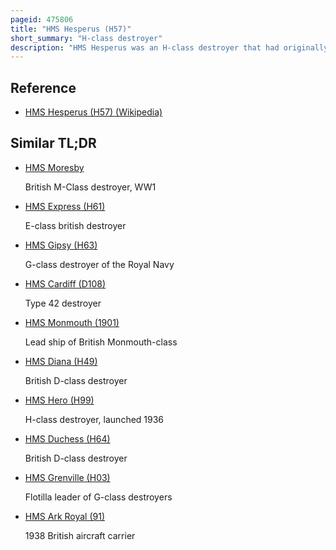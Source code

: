 ```yaml
---
pageid: 475806
title: "HMS Hesperus (H57)"
short_summary: "H-class destroyer"
description: "HMS Hesperus was an H-class destroyer that had originally been ordered by the Brazilian Navy with the name Juruena in the late 1930s, but was purchased by the Royal Navy after the beginning of World War II in September 1939, commissioned in 1940 as HMS Hearty and then quickly renamed as Hesperus."
---
```


## Reference

- [HMS Hesperus (H57) (Wikipedia)](https://en.wikipedia.org/?curid=475806)

## Similar TL;DR

- [HMS Moresby](/tldr/en/hms-moresby)

  British M-Class destroyer, WW1

- [HMS Express (H61)](/tldr/en/hms-express-h61)

  E-class british destroyer

- [HMS Gipsy (H63)](/tldr/en/hms-gipsy-h63)

  G-class destroyer of the Royal Navy

- [HMS Cardiff (D108)](/tldr/en/hms-cardiff-d108)

  Type 42 destroyer

- [HMS Monmouth (1901)](/tldr/en/hms-monmouth-1901)

  Lead ship of British Monmouth-class

- [HMS Diana (H49)](/tldr/en/hms-diana-h49)

  British D-class destroyer

- [HMS Hero (H99)](/tldr/en/hms-hero-h99)

  H-class destroyer, launched 1936

- [HMS Duchess (H64)](/tldr/en/hms-duchess-h64)

  British D-class destroyer

- [HMS Grenville (H03)](/tldr/en/hms-grenville-h03)

  Flotilla leader of G-class destroyers

- [HMS Ark Royal (91)](/tldr/en/hms-ark-royal-91)

  1938 British aircraft carrier

